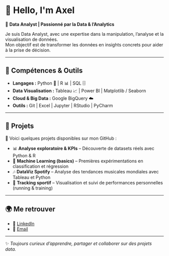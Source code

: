 # 👋 Hello, I'm Axel  

🎯 **Data Analyst | Passionné par la Data & l’Analytics**  

Je suis Data Analyst, avec une expertise dans la manipulation, l’analyse et la visualisation de données.  
Mon objectif est de transformer les données en insights concrets pour aider à la prise de décision.  

---

## 🚀 Compétences & Outils  

- **Langages :** Python 🐍 | R 📊 | SQL 🗄️  
- **Data Visualisation :** Tableau 📈 | Power BI | Matplotlib / Seaborn  
- **Cloud & Big Data :** Google BigQuery ☁️  
- **Outils :** Git | Excel | Jupyter | RStudio | PyCharm  

---

## 📂 Projets  

🔎 Voici quelques projets disponibles sur mon GitHub :  
- 📊 **Analyse exploratoire & KPIs** – Découverte de datasets réels avec Python & R  
- 🤖 **Machine Learning (basics)** – Premières expérimentations en classification et régression  
- 🎶 **DataViz Spotify** – Analyse des tendances musicales mondiales avec Tableau et Python  
- 🏃 **Tracking sportif** – Visualisation et suivi de performances personnelles (running & training)  

---

## 🌍 Me retrouver  

- 💼 [LinkedIn](https://www.linkedin.com/in/axel-matondo)  
- 📧 [Email](mailto:aj.matondo@gmail.com)  

---

✨ _Toujours curieux d’apprendre, partager et collaborer sur des projets data._  
